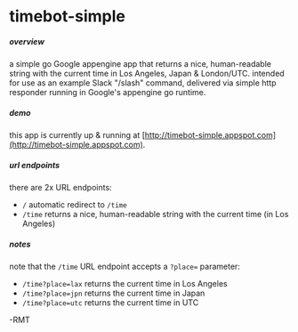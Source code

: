 # timebot-simple
##### overview
a simple go Google appengine app that returns a nice, human-readable string with the current time in Los Angeles, Japan & London/UTC. intended for use as an example Slack "/slash" command, delivered via simple http responder running in Google's appengine go runtime. 

##### demo
this app is currently up & running at [http://timebot-simple.appspot.com](http://timebot-simple.appspot.com).

##### url endpoints
there are 2x URL endpoints:
* `/` automatic redirect to `/time`
* `/time` returns a nice, human-readable string with the current time (in Los Angeles)

##### notes
note that the `/time` URL endpoint accepts a `?place=` parameter:
* `/time?place=lax` returns the current time in Los Angeles
* `/time?place=jpn` returns the current time in Japan
* `/time?place=utc` returns the current time in UTC

-RMT

